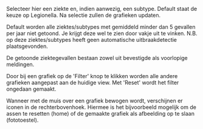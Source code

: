 Selecteer hier een ziekte en, indien aanwezig, een subtype. Default staat de keuze op Legionella. Na selectie zullen de grafieken updaten.

Default worden alle ziektes/subtypes met gemiddeld minder dan 5 gevallen per jaar niet getoond. Je krijgt deze wel te zien door vakje uit te vinken. N.B. op deze ziektes/subtypes heeft geen automatische uitbraakdetectie plaatsgevonden.

De getoonde ziektegevallen bestaan zowel uit bevestigde als voorlopige meldingen.

Door bij een grafiek op de 'Filter' knop te klikken worden alle andere grafieken aangepast aan de huidige view. Met 'Reset' wordt het filter ongedaan gemaakt.

Wanneer met de muis over een grafiek bewogen wordt, verschijnen er iconen in de rechterbovenhoek. Hiermee is het bijvoorbeeld mogelijk om de assen te resetten (home) of de gemaakte grafiek als afbeelding op te slaan (fototoestel).
